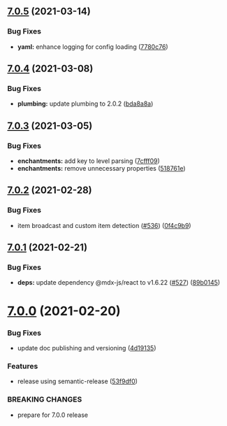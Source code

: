 ## [7.0.5](https://github.com/MythicDrops/MythicDrops/compare/v7.0.4...v7.0.5) (2021-03-14)


### Bug Fixes

* **yaml:** enhance logging for config loading ([7780c76](https://github.com/MythicDrops/MythicDrops/commit/7780c76260b8cdbdd5d114de6ed487698fda9dbb))

## [7.0.4](https://github.com/MythicDrops/MythicDrops/compare/v7.0.3...v7.0.4) (2021-03-08)


### Bug Fixes

* **plumbing:** update plumbing to 2.0.2 ([bda8a8a](https://github.com/MythicDrops/MythicDrops/commit/bda8a8adf78caa0959e46cff132c3c729d6cd593))

## [7.0.3](https://github.com/MythicDrops/MythicDrops/compare/v7.0.2...v7.0.3) (2021-03-05)


### Bug Fixes

* **enchantments:** add key to level parsing ([7cfff09](https://github.com/MythicDrops/MythicDrops/commit/7cfff0927d7d53c989f4e99d2fb1a894b7fffaa8))
* **enchantments:** remove unnecessary properties ([518761e](https://github.com/MythicDrops/MythicDrops/commit/518761e58150cadd8ee218fd22d6983c4f79c058))

## [7.0.2](https://github.com/MythicDrops/MythicDrops/compare/v7.0.1...v7.0.2) (2021-02-28)


### Bug Fixes

* item broadcast and custom item detection ([#536](https://github.com/MythicDrops/MythicDrops/issues/536)) ([0f4c9b9](https://github.com/MythicDrops/MythicDrops/commit/0f4c9b9892f19c022195cae15f788c78725b1fe8))

## [7.0.1](https://github.com/MythicDrops/MythicDrops/compare/v7.0.0...v7.0.1) (2021-02-21)


### Bug Fixes

* **deps:** update dependency @mdx-js/react to v1.6.22 ([#527](https://github.com/MythicDrops/MythicDrops/issues/527)) ([89b0145](https://github.com/MythicDrops/MythicDrops/commit/89b0145c1ff33298dbef4481cdd06d135e707a82))

# [7.0.0](https://github.com/MythicDrops/MythicDrops/compare/v6.3.1...v7.0.0) (2021-02-20)


### Bug Fixes

* update doc publishing and versioning ([4d19135](https://github.com/MythicDrops/MythicDrops/commit/4d1913597e16601b4b8efe98b8f6bf6cb5e1d4d6))


### Features

* release using semantic-release ([53f9df0](https://github.com/MythicDrops/MythicDrops/commit/53f9df0a09cf355069f8c2557970924c8e071410))


### BREAKING CHANGES

* prepare for 7.0.0 release
